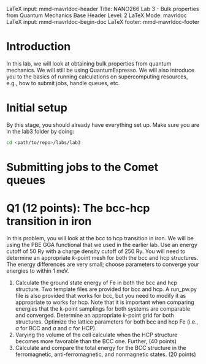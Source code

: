 LaTeX input:        mmd-mavrldoc-header
Title:              NANO266 Lab 3 - Bulk properties from Quantum Mechanics
Base Header Level:  2
LaTeX Mode:         mavrldoc
LaTeX input:        mmd-mavrldoc-begin-doc
LaTeX footer:       mmd-mavrldoc-footer


# Introduction

In this lab, we will look at obtaining bulk properties from quantum mechanics.
We will still be using QuantumEspresso. We will also introduce you to the
basics of running calculations on supercomputing resources, e.g., how to submit
jobs, handle queues, etc.

# Initial setup

By this stage, you should already have everything set up. Make sure you are in
the lab3 folder by doing:

```bash
cd <path/to/repo>/labs/lab3
```

# Submitting jobs to the Comet queues



# Q1 (12 points): The bcc-hcp transition in iron

In this problem, you will look at the bcc to hcp transition in iron. We will be 
using the PBE GGA functional that we used in the earlier lab. Use an energy
cutoff of 50 Ry with a charge density cutoff of 250 Ry. You will need to 
determine an appropriate $k$-point mesh for both the bcc and hcp structures. 
The energy differences are very small; choose parameters to converge your 
energies to within 1 meV. 
1. Calculate the ground state energy of Fe in both the bcc and hcp structure.
   Two template files are provided for bcc and hcp. A run_pw.py file is also
   provided that works for bcc, but you need to modify it as appropriate to works
   for hcp. Note that it is important when comparing energies that the k-point
   samplings for both systems are comparable and converged. Determine an
   appropriate $k$-point grid for both structures. Optimize the lattice parameters
   for both bcc and hcp Fe (i.e., $a$ for BCC and $a$ and $c$ for HCP). 
2. Varying the volume of the cell calculate when the HCP structure becomes more
   favorable than the BCC one. Further, (40 points)
3. Calculate and compare the total energy for the BCC structure in the ferromagnetic,
   anti-ferromagnetic, and nonmagnetic states. (20 points)

